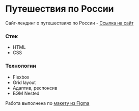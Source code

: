# Путешествия по России

Сайт-лендинг о путешествиях по России - [Ссылка на сайт](https://valerieoschatz.github.io/russian-travel/)


### Стек

* HTML
* CSS


### Технологии

* Flexbox
* Grid layout
* Адаптив, респонсив
* БЭМ Nested

Работа выполнена по [макету из Figma](https://www.figma.com/file/5S2WSbEFL6awjVWJ0NWL8Q/Sprint-3_-Russia-_-desktop-mobile?node-id=28503%3A0)
